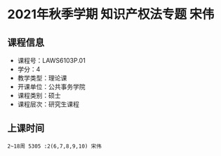 # 2021年秋季学期 知识产权法专题 宋伟






## 课程信息

- 课程号：LAWS6103P.01
- 学分：4
- 教学类型：理论课
- 开课单位：公共事务学院
- 课程类别：硕士
- 课程层次：研究生课程

## 上课时间

```
2~18周 5305 :2(6,7,8,9,10) 宋伟
```


